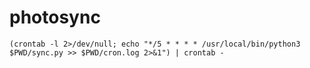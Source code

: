 photosync
===

```
(crontab -l 2>/dev/null; echo "*/5 * * * * /usr/local/bin/python3 $PWD/sync.py >> $PWD/cron.log 2>&1") | crontab -
```
